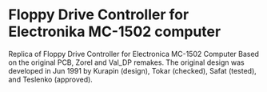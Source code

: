 # Floppy Drive Controller for Electronika MC-1502 computer
Replica of Floppy Drive Controller for Electronica MC-1502 Computer
Based on the original PCB, Zorel and Val_DP remakes.
The original design was developed in Jun 1991 by Kurapin (design), Tokar (checked), Safat (tested), and Teslenko (approved).
